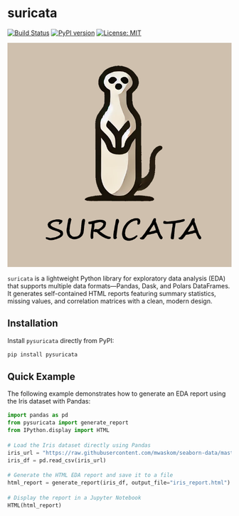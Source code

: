 # suricata 
[![Build Status](https://github.com/alvarodiez20/suricata/workflows/CI/badge.svg)](https://github.com/alvarodiez20/suricata/actions)
[![PyPI version](https://badge.fury.io/py/suricata.svg)](https://pypi.org/project/suricata/)
[![License: MIT](https://img.shields.io/badge/License-MIT-yellow.svg)](LICENSE)

![suricata Logo](suricata/static/images/logo.png)

`suricata` is a lightweight Python library for exploratory data analysis (EDA) that supports multiple data formats—Pandas, Dask, and Polars DataFrames. It generates self-contained HTML reports featuring summary statistics, missing values, and correlation matrices with a clean, modern design. 


## Installation

Install `pysuricata` directly from PyPI:

```bash
pip install pysuricata
```

## Quick Example

The following example demonstrates how to generate an EDA report using the Iris dataset with Pandas:


```python
import pandas as pd
from pysuricata import generate_report
from IPython.display import HTML

# Load the Iris dataset directly using Pandas
iris_url = "https://raw.githubusercontent.com/mwaskom/seaborn-data/master/iris.csv"
iris_df = pd.read_csv(iris_url)

# Generate the HTML EDA report and save it to a file
html_report = generate_report(iris_df, output_file="iris_report.html")

# Display the report in a Jupyter Notebook
HTML(html_report)
```
